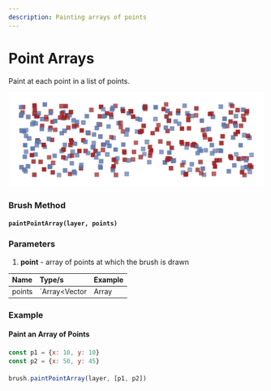 ```yaml
---
description: Painting arrays of points
---
```


# Point Arrays

Paint at each point in a list of points.

![](../../.gitbook/assets/1e2be4.png)

### Brush Method <a id="overview"></a>

**`paintPointArray(layer, points)`**

### ‌Parameters‌

1. **point** - array of points at which the brush is drawn

| Name | Type/s | Example |
| :--- | :--- | :--- |
| points | `Array<Vector|Array|Object>` | `[new Vector(x, y)`, `[x, y]`, `{x, y}]` |

### Example

#### Paint an Array of Points

```javascript
const p1 = {x: 10, y: 10}
const p2 = {x: 50, y: 45}

brush.paintPointArray(layer, [p1, p2])
```

